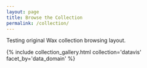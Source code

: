 ```yaml
---
layout: page
title: Browse the Collection
permalink: /collection/
---
```


Testing original Wax collection browsing layout.

{% include collection_gallery.html collection='datavis' facet_by='data_domain' %}

